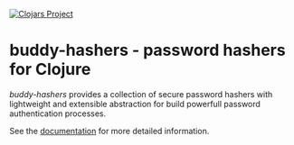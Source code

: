 [![Clojars Project](http://clojars.org/buddy/buddy-hashers/latest-version.svg)](http://clojars.org/buddy/buddy-hashers)

# buddy-hashers - password hashers for Clojure

*buddy-hashers* provides a collection of secure password hashers with
lightweight and extensible abstraction for build powerfull password
authentication processes.

See the [documentation](https://funcool.github.io/buddy-hashers/latest/) for more detailed
information.
